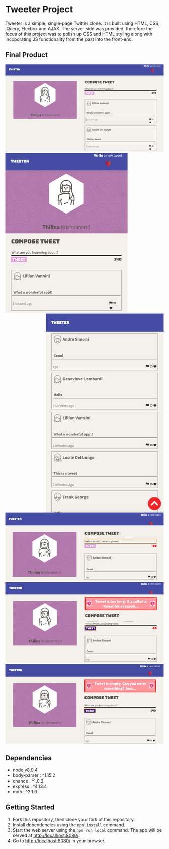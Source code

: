 # Tweeter Project

Tweeter is a simple, single-page Twitter clone. It is built using HTML, CSS, jQuery, Flexbox and AJAX. The server side was provided, therefore the focus of this project was to polish up CSS and HTML styling along with incoporating JS functionality from the past into the front-end.

## Final Product

!["Screenshot of Main view"](https://github.com/t5krishn/tweeter/blob/master/docs/responsive-large-screen.png?raw=true)
!["Screenshot of a Main view on a smaller device"](https://github.com/t5krishn/tweeter/blob/master/docs/responsive-small-screen.png?raw=true)
<img style="float: right;" src="https://github.com/t5krishn/tweeter/blob/master/docs/Second-scroll-btn.png?raw=true" alt="Screenshot of the scroll up button">

!["Screenshot of the character counter"](https://github.com/t5krishn/tweeter/blob/master/docs/long-tweet.png?raw=true)
!["Screenshot of the character count error"](https://github.com/t5krishn/tweeter/blob/master/docs/long-tweet-error.png?raw=true)
!["Screenshot of the empty tweet error"](https://github.com/t5krishn/tweeter/blob/master/docs/empty-tweert-error.png?raw=true)

## Dependencies

- node v8.9.4
- body-parser : ^1.15.2
- chance : ^1.0.2
- express : ^4.13.4
- md5 : ^2.1.0

## Getting Started

1. Fork this repository, then clone your fork of this repository.
2. Install dependencies using the `npm install` command.
3. Start the web server using the `npm run local` command. The app will be served at <http://localhost:8080/>.
4. Go to <http://localhost:8080/> in your browser.
